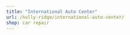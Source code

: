 ```yaml
---
title: "International Auto Center"
url: /holly-ridge/international-auto-center/
shop: car repair
---
```

